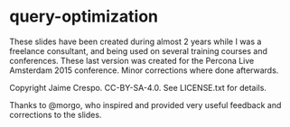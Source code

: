 # query-optimization

These slides have been created during almost 2 years while I was
a freelance consultant, and being used on several training
courses and conferences. These last version was created for the
Percona Live Amsterdam 2015 conference. Minor corrections where
done afterwards.

Copyright Jaime Crespo. CC-BY-SA-4.0. See LICENSE.txt for details.

Thanks to @morgo, who inspired and provided very useful feedback
and corrections to the slides.

